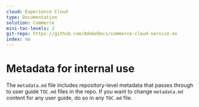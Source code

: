```yaml
---
cloud: Experience Cloud
type: Documentation
solution: Commerce
mini-toc-levels: 2
git-repo: https://github.com/AdobeDocs/commerce-cloud-service.en
index: no
---
```


# Metadata for internal use

The `metadata.md` file includes repository-level metadata that passes through to user guide `TOC.md` files in the repo. If you want to change `metadata.md` content for any user guide, do so in any `TOC.md` file.
